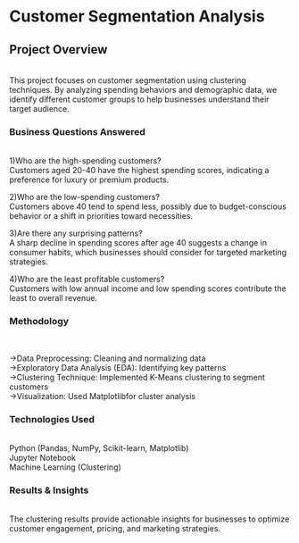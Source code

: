 <h1>Customer Segmentation Analysis</h1>
<h2>Project Overview</h2><br>
This project focuses on customer segmentation using clustering techniques. By analyzing spending behaviors and demographic data, we identify different customer groups to help businesses understand their target audience.<br>

<h3>Business Questions Answered</h3><br>
1)Who are the high-spending customers?<br>
Customers aged 20-40 have the highest spending scores, indicating a preference for luxury or premium products.<br>

2)Who are the low-spending customers?<br>
Customers above 40 tend to spend less, possibly due to budget-conscious behavior or a shift in priorities toward necessities.<br>

3)Are there any surprising patterns?<br>
A sharp decline in spending scores after age 40 suggests a change in consumer habits, which businesses should consider for targeted marketing strategies.<br>

4)Who are the least profitable customers?<br>
Customers with low annual income and low spending scores contribute the least to overall revenue.<br>

<h3>Methodology</h3><br>

->Data Preprocessing: Cleaning and normalizing data<br>
->Exploratory Data Analysis (EDA): Identifying key patterns<br>
->Clustering Technique: Implemented K-Means clustering to segment customers<br>
->Visualization: Used Matplotlibfor cluster analysis<br>

<h3>Technologies Used</h3><br>
Python (Pandas, NumPy, Scikit-learn, Matplotlib)<br>
Jupyter Notebook<br>
Machine Learning (Clustering)<br>
<h3>Results & Insights</h3><br>
The clustering results provide actionable insights for businesses to optimize customer engagement, pricing, and marketing strategies.<br>
